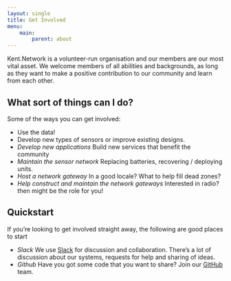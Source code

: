 ```yaml
---
layout: single
title: Get Involved
menu:
    main:
        parent: about
---
```


Kent.Network is a volunteer-run organisation and our members are our
most vital asset. We welcome members of all abilities and backgrounds,
as long as they want to make a positive contribution to our community
and learn from each other.
 
## What sort of things can I do?
 
Some of the ways you can get involved:
 
 - Use the data! 
 - Develop new types of sensors or improve existing designs.
 - <i>Develop new applications</i> Build new services that benefit the
   community
 - <i>Maintain the sensor network</i> Replacing batteries, recovering /
   deploying units.
 - <i>Host a network gateway</i> In a good locale? What to help fill dead
   zones?
 - <i>Help construct and maintain the network gateways</i> Interested in
   radio? then might be the role for you!

## Quickstart

If you’re looking to get involved straight away, the following are
good places to start

 - <i>Slack</i> We use [Slack][slack] for discussion and
   collaboration. There’s a lot of discussion about our systems,
   requests for help and sharing of ideas.
 - <i>Github</i> Have you got some code that you want to share? Join our
   [GitHub][github] team.

[slack]: https://ttncanterburyuk.slack.com/
[github]: https://github.com/KentNetwork/

